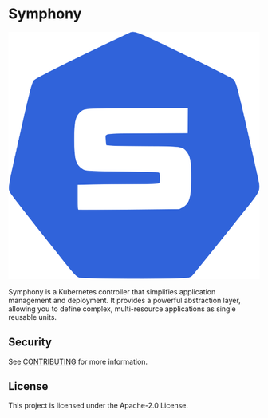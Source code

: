 # Symphony

<p align="center">
  <img src="./images/logo/final-blue.svg" />
</p>

Symphony is a Kubernetes controller that simplifies application management and
deployment. It provides a powerful abstraction layer, allowing you to define
complex, multi-resource applications as single reusable units.

## Security

See [CONTRIBUTING](CONTRIBUTING.md#security-issue-notifications) for more information.

## License

This project is licensed under the Apache-2.0 License.

